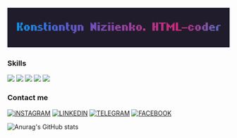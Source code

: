 ![Header](https://github.com/Masqueraad/Masqueraad/blob/main/assets/new-gif.gif)

### Skills

<img src="https://img.shields.io/badge/-<HTML5>-090909?style=for-the-badge&logo=HTML5" ></img> <img src="https://img.shields.io/badge/-CSS3-090909?style=for-the-badge&logo=CSS3"></img> <img src="https://img.shields.io/badge/-JAVASRIPT-090909?style=for-the-badge&logo=JAVASCRIPT" ></img> <img src="https://img.shields.io/badge/-JQUERY-090909?style=for-the-badge&logo=JQUERY"></img> <img src="https://img.shields.io/badge/-BOOTSTRAP-090909?style=for-the-badge&logo=BOOTSTRAP"></img>

### Contact me

<a href="https://www.instagram.com/konstiantynniziienko/" onclick="return ! window.open(this.href);">![iNSTAGRAM](https://img.shields.io/badge/-INSTAGRAM-090909?style=for-the-badge&logo=INSTAGRAM)</a>
<a href="https://www.linkedin.com/in/konstiantyn-niziienko-a624bb202/" onclick="return ! window.open(this.href);">![LINKEDIN](https://img.shields.io/badge/-LINKEDIN-090909?style=for-the-badge&logo=LINKEDIN)</a>
<a href="https://t.me/Masqueraad" onclick="return ! window.open(this.href);">![TELEGRAM](https://img.shields.io/badge/-TELEGRAM-090909?style=for-the-badge&logo=TELEGRAM)</a>
<a href="https://www.facebook.com/profile.php?id=100006449645177" onclick="return ! window.open(this.href);">![FACEBOOK](https://img.shields.io/badge/-FACEBOOK-090909?style=for-the-badge&logo=FACEBOOK)</a>

![Anurag's GitHub stats](https://github-readme-stats.vercel.app/api?username=Masqueraad&count_private=true&show_icons=true&theme=dark)
